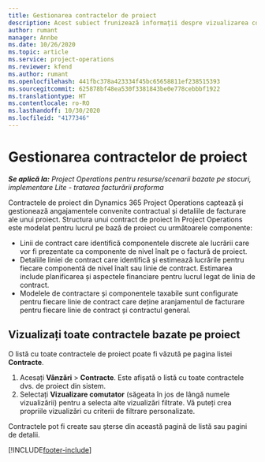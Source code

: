 ```yaml
---
title: Gestionarea contractelor de proiect
description: Acest subiect frunizează informații despre vizualizarea contractelor bazate pe proiect.
author: rumant
manager: Annbe
ms.date: 10/26/2020
ms.topic: article
ms.service: project-operations
ms.reviewer: kfend
ms.author: rumant
ms.openlocfilehash: 441fbc378a423334f45bc65658811ef238515393
ms.sourcegitcommit: 625878bf48ea530f3381843be0e778cebbbf1922
ms.translationtype: HT
ms.contentlocale: ro-RO
ms.lasthandoff: 10/30/2020
ms.locfileid: "4177346"
---
```

# <a name="manage-project-contracts"></a>Gestionarea contractelor de proiect

_**Se aplică la:** Project Operations pentru resurse/scenarii bazate pe stocuri, implementare Lite - tratarea facturării proforma_

Contractele de proiect din Dynamics 365 Project Operations captează și gestionează angajamentele convenite contractual și detaliile de facturare ale unui proiect. Structura unui contract de proiect în Project Operations este modelat pentru lucrul pe bază de proiect cu următoarele componente:

- Linii de contract care identifică componentele discrete ale lucrării care vor fi prezentate ca componente de nivel înalt pe o factură de proiect.
- Detaliile liniei de contract care identifică și estimează lucrările pentru fiecare componentă de nivel înalt sau linie de contract. Estimarea include planificarea și aspectele financiare pentru lucrul legat de linia de contract.
- Modelele de contractare și componentele taxabile sunt configurate pentru fiecare linie de contract care deține aranjamentul de facturare pentru fiecare linie de contract și contractul general.

## <a name="view-all-project-based-contracts"></a>Vizualizați toate contractele bazate pe proiect

O listă cu toate contractele de proiect poate fi văzută pe pagina listei **Contracte**. 

1. Acesați **Vânzări** > **Contracte**. Este afișată o listă cu toate contractele dvs. de proiect din sistem. 
2. Selectați **Vizualizare comutator** (săgeata în jos de lângă numele vizualizării) pentru a selecta alte vizualizări filtrate. Vă puteți crea propriile vizualizări cu criterii de filtrare personalizate.

Contractele pot fi create sau șterse din această pagină de listă sau pagini de detalii.


[!INCLUDE[footer-include](../../includes/footer-banner.md)]